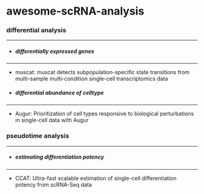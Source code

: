 # awesome-scRNA-analysis

### differential analysis
---
- ##### differentially expressed genes
---
  - muscat: muscat detects subpopulation-specific state transitions from multi-sample multi-condition single-cell transcriptomics data
- ##### differential abundance of celltype
---
  - Augur: Prioritization of cell types responsive to biological perturbations in single-cell data with Augur

### pseudotime analysis
---
- ##### estimating differentiation potency
---
  - CCAT: Ultra-fast scalable estimation of single-cell differentiation potency from scRNA-Seq data
